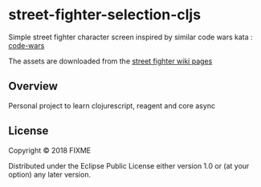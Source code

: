 # street-fighter-selection-cljs

Simple street fighter character screen inspired by similar code wars kata : [code-wars](https://www.codewars.com/kata/58583922c1d5b415b00000ff)  

The assets are downloaded from the [street fighter wiki pages](https://streetfighter.fandom.com/wiki/Street_Fighter_Wiki)

## Overview

Personal project to learn clojurescript, reagent and core async

## License

Copyright © 2018 FIXME

Distributed under the Eclipse Public License either version 1.0 or (at your option) any later version.
